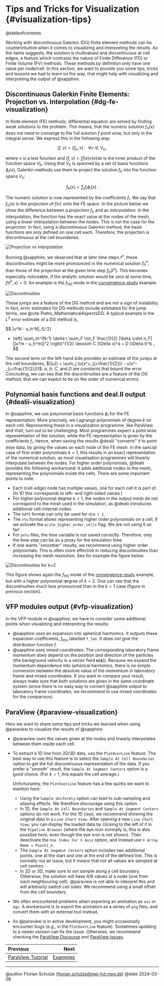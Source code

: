 # Tips and Tricks for Visualization {#visualization-tips}

@tableofcontents

Working with discontinuous Galerkin (DG) finite element methods can be counterintuitive
when it comes to visualizing and interpreting the results.
As the name suggests,
the solution is multivalued and discontinuous at cell edges,
a feature which contrasts the nature of Finite Difference (FD)
or Finite Volume (FV) methods.
These methods by definition only have one value per node/cell.
In this section, we want to provide you some tips, tricks
and lessons we had to learn on the way,
that might help with visualizing and interpreting the output of @sapphire.

## Discontinuous Galerkin Finite Elements: Projection vs. Interpolation {#dg-fe-visualization}

In finite element (FE) methods,
differential equation are solved by finding *weak* solutions to the problem.
This means, that the numeric solution $f_h(x)$
does not need to converge to the full solution $f$ point wise,
but only in the integral sense. We
express this in the following way:

$$
  (f, v) = (f_h, v) \quad \forall v \in V_h \,,
$$

where $v$ is a test function
and $(f, v) = \int f(x) v(x) dx$ is the inner product
of the function space $V_h$.
Using that $V_h$ is spanned by a set of basis functions $\phi_i(x)$,
Galerkin methods use them to project the solution $f_h$
into the function space $V_h$:

$$
  f_h(x) = \sum_i f_i \phi_i(x) \,.
$$

The numeric solution is now represented by the coefficients $f_i$.
We say that $f_h(x)$ is the *projection*
of $f(x)$ onto the FE space.
In the picture below
we show the difference between a *projection* $f_h$ and an *interpolation*.
In the interpolation,
the function has the exact value at the nodes of the mesh,
using a linear interpolation between the nodes.
This is not the case for the projection.
In fact, using a *discontinuous* Galerkin method,
the basis functions are only defined on one cell each.
Therefore, the projection is discontinuous at the cell boundaries.

![Projection vs interpolation](https://sapphirepp.org/img/examples/visualization/visualization_projection_interpolation.png)

Running @sapphire,
we observed that at later time steps $t^n$,
these discontinuities might be more pronounced in the numerical solution $f_h^n$,
than those of the projection at the given time step $f_h(t^n)$.
This becomes especially noticeable,
if the analytic solution would be zero at some time,
$f(t^n, x) = 0$.
An example is the $f_{110}$ mode
in the [convergence-study](#convergence-study) example.

![Discontinuities](https://sapphirepp.org/img/examples/visualization/visualization_discontinuity_k1.gif)

These jumps are a feature of the DG method and are not a sign of instability.
In fact, error estimates for DG methods include estimated for the jump terms,
see @cite Pietro_MathematicalAspectsDG.
A typical example is the $L^2$ error estimate of a DG method is,

$$
  \|u^N - u_h^N\|_{L^2}
  + \left( \sum_m^{N-1} \delta t \sum_F \int_F \frac{1}{2}
    |\beta \cdot n_F| [[u^m - u_h^m]]^2 \right)^{1/2}
  \lesssim C (\Delta x)^a + D (\Delta t)^b \,.
$$

The second term on the left-hand side
provides an estimate of the jumps at the cell boundaries,
$[[u]] = \sum_j (u(x^+_{j+\frac{1}{2}}) - u(x^-_{j+\frac{1}{2}}))$.
$a$, $b$, $C$, and $D$ are constants that bound the error.
Concluding, we can see that the discontinuities are a feature of the DG method,
that we can expect to be on the order of numerical errors.

## Polynomial basis functions and deal.II output {#dealii-visualization}

In @sapphire,
we use polynomial basis functions $\phi_i$ for the FE representation.
More precisely, we Lagrange polynomials of degree $k$ on each cell.
Representing these in a visualization programme,
like ParaView and VisIt,
turn out to be challenging.
Most programmes expect a point wise representation of the solution,
while the FE representation is given by the coefficients $f_i$.
Hence, when saving the results
@dealii "converts" it to point wise data,
by giving the values on each node of the FE mesh.
In the special case of first order polynomials $k=1$,
this results in an exact representation of the numerical solution,
as most visualisation programmes will linearly interpolate between the nodes.
For higher order polynomials,
@dealii provides the following workaround:
it adds additional nodes to the mesh,
representing the polynomials inside the cells.
There are some important points to note:

- Each (cell-edge) node has multiple values,
  one for each cell it is part of.
  (In 1D this corresponds to left- and right-sided values.)
- For higher polynomial degree $k>1$,
  the nodes in the output mesh do not correspond to the mesh used in the simulation,
  as @dealii introduces additional cell-internal nodes.
- The `hdf5` format can only be used for `dim > 1`.
- The `vtu` format allows representing higher order polynomials on a cell,
  if we activate the `write_higher_order_cells` flag.
  We are not using it so far!
- For `pvtu` files, the time variable is not saved correctly.
  Therefore, only the time step can be as a proxy for the simulation time.
- If one wants "smoother" results,
  we recommend using higher order polynomials.
  This is often more effective in reducing discontinuities
  than increasing the mesh resolution.
  See for example the figure below.

![Discontinuities for $k=2$](https://sapphirepp.org/img/examples/visualization/visualization_discontinuity_k2.png)

This figure shows again the $f_{110}$ mode
of the [convergence-study](#convergence-study) example,
but with a higher polynomial degree of $k=2$.
One can see that the discontinuities much less pronounced
than in the $k=1$ case
(figure in previous section).

## VFP modules output {#vfp-visualization}

In the VFP module in @sapphire,
we have to consider some additional points
when visualizing and interpreting the results:

- @sapphire uses an expansion into spherical harmonics.
  It outputs these expansion coefficients,
  $f_{lms}$ labelled `f_lms`.
  It does *not* give the distribution function $f$.
- @sapphire uses *mixed coordinates*.
  The corresponding laboratory frame momentum
  does depend on the position *and* direction of the particles
  (the background velocity is a vector field $\mathbf{u}(\mathbf{x})$).
  Because we expand the momentum dependence into spherical harmonics,
  there is no simple conversion between the absolute value of the momentum in laboratory frame
  and mixed coordinates.
  If you want to compare your result,
  always make sure that both solutions are given in the same coordinate system
  (since there is no easy way to convert @sapphire output to laboratory frame coordinates,
  we recommend to use mixed coordinates for the comparison).

## ParaView {#paraview-visualization}

Here we want to share some tips and tricks
we learned when using @paraview to visualize the results of @sapphire:

- @paraview uses the values given at the nodes
  and linearly interpolates between them inside each cell.
- To extract a 1D line from 2D/3D data,
  use the `PlotOverLine` feature.
  The best way to use this feature
  is to select the `Sample At Cell Boundaries` option
  to get the full discontinuous representation of the data.
  If you prefer a "smooth" result,
  the `Sample At Segment Centers` option is a good choice.
  (For $k=1$, this equals the cell average.)

  Unfortunately,
  the `PlotOverLine` feature has a few quirks we want to mention here:
  - Using the `Sample Uniformly` option
    can lead to sub-sampling and aliasing effects.
    We therefore discourage using this option.
  - In 1D,
    the `Sample At Cell Boundaries` and `Sample At Segment Centers` options
    do not work.
    For the 1D case,
    we recommend showing the original data in a `Line Chart View`.
    After opening a new `Line Chart View`,
    you can display the loaded data
    by clicking to the left of it in the `Pipeline Browser`
    (where the eye icon normally is,
    this is also possible here,
    even though the eye icon is not shown).
    Then deactivate the `Use Index For X Axis` option,
    and instead use `X Array Name = Points_X`.
  - The `Sample At Segment Centers` option includes two additional points,
    one at the start and one at the end of the defined line.
    This is normally not an issue,
    but it means that not all values are sampled at cell centres.
  - In 2D or 3D, make sure to *not* sample along a cell boundary.
    Otherwise, the solution will have 4/8 values at a node
    (one from each neighbouring cell).
    @paraview is not able to interpret this
    and will arbitrarily switch cell sides.
    We recommend using a small offset from the cell boundary.
- We often encountered problems when exporting an animation as `avi` or `ogv`.
  A workaround is to export the animation as a series of `png` files,
  and convert them with an external tool instead.
- As @paraview is in active development,
  you might occasionally encounter bugs
  (e.g., in the `PlotOverLine` feature).
  Sometimes updating to a newer version can fix the issue.
  Otherwise, we recommend checking the
  [ParaView Discourse](https://discourse.paraview.org/)
  and [ParaView Issues](https://gitlab.kitware.com/paraview/paraview/-/issues).

<div class="section_buttons">

| Previous                                |                  Next |
|:----------------------------------------|----------------------:|
| [ParaView Tutorial](#paraview-tutorial) | [Examples](#examples) |

</div>

---

@author Florian Schulze (<florian.schulze@mpi-hd.mpg.de>)
@date 2024-03-08
